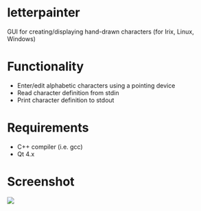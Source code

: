 letterpainter
=============

GUI for creating/displaying hand-drawn characters (for Irix, Linux, Windows)

# Functionality
- Enter/edit alphabetic characters using a pointing device
- Read character definition from stdin
- Print character definition to stdout

# Requirements
- C++ compiler (i.e. gcc)
- Qt 4.x

# Screenshot

![](https://raw.github.com/jmechnich/letterpainter/master/letterpainter.png)
